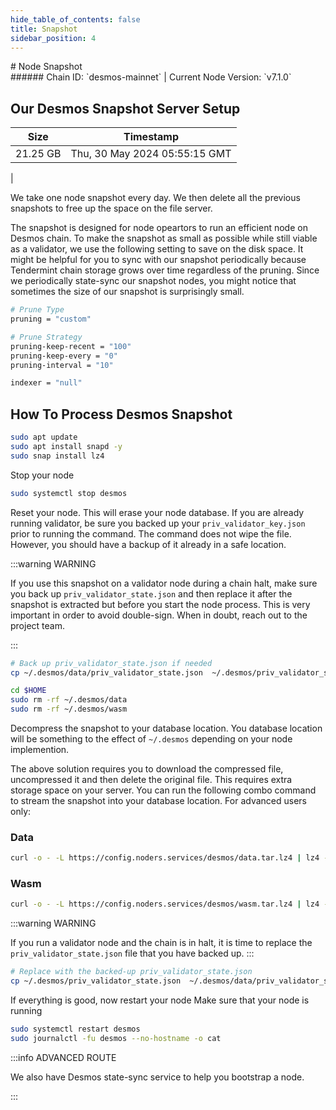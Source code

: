 ```yaml
---
hide_table_of_contents: false
title: Snapshot
sidebar_position: 4
---
```


<div class="h1-with-icon icon-desmos">
# Node Snapshot
</div>
###### Chain ID: `desmos-mainnet` | Current Node Version: `v7.1.0`

## Our Desmos Snapshot Server Setup

| Size   | Timestamp   |
|--------|-------------|
| 21.25 GB | Thu, 30 May 2024 05:55:15 GMT |


We take one node snapshot every day. We then delete all the previous snapshots to free up the space on the file server.

The snapshot is designed for node opeartors to run an efficient node on Desmos chain. To make the snapshot as small as possible while still viable as a validator, we use the following setting to save on the disk space. It might be helpful for you to sync with our snapshot periodically because Tendermint chain storage grows over time regardless of the pruning. Since we periodically state-sync our snapshot nodes, you might notice that sometimes the size of our snapshot is surprisingly small.

```bash title="app.toml"
# Prune Type
pruning = "custom"

# Prune Strategy
pruning-keep-recent = "100"
pruning-keep-every = "0"
pruning-interval = "10"
```

```bash title="config.toml"
indexer = "null"
```

## How To Process Desmos Snapshot
```bash
sudo apt update
sudo apt install snapd -y
sudo snap install lz4
```

Stop your node
```bash
sudo systemctl stop desmos
```
Reset your node. This will erase your node database. If you are already running validator, be sure you backed up your `priv_validator_key.json` prior to running the command. The command does not wipe the file. However, you should have a backup of it already in a safe location.

:::warning WARNING

If you use this snapshot on a validator node during a chain halt, make sure you back up `priv_validator_state.json` and then replace it after the snapshot is extracted but before you start the node process. This is very important in order to avoid double-sign. When in doubt, reach out to the project team.

:::

```bash
# Back up priv_validator_state.json if needed
cp ~/.desmos/data/priv_validator_state.json  ~/.desmos/priv_validator_state.json

cd $HOME
sudo rm -rf ~/.desmos/data
sudo rm -rf ~/.desmos/wasm
```

Decompress the snapshot to your database location. You database location will be something to the effect of `~/.desmos` depending on your node implemention.

The above solution requires you to download the compressed file, uncompressed it and then delete the original file. This requires extra storage space on your server. You can run the following combo command to stream the snapshot into your database location. For advanced users only:
### Data
```bash
curl -o - -L https://config.noders.services/desmos/data.tar.lz4 | lz4 -d | tar -x -C ~/.desmos
```
### Wasm
```bash
curl -o - -L https://config.noders.services/desmos/wasm.tar.lz4 | lz4 -d | tar -x -C ~/.desmos
```

:::warning WARNING

If you run a validator node and the chain is in halt, it is time to replace the `priv_validator_state.json` file that you have backed up.
:::

```bash
# Replace with the backed-up priv_validator_state.json
cp ~/.desmos/priv_validator_state.json  ~/.desmos/data/priv_validator_state.json
```

If everything is good, now restart your node
Make sure that your node is running

```bash
sudo systemctl restart desmos
sudo journalctl -fu desmos --no-hostname -o cat
```

:::info ADVANCED ROUTE

We also have Desmos state-sync service to help you bootstrap a node.

:::
